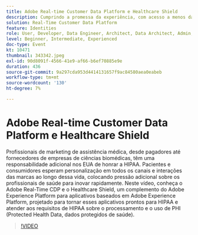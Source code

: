```yaml
---
title: Adobe Real-time Customer Data Platform e Healthcare Shield
description: Cumprindo a promessa da experiência, com acesso a menos dados. Seja você um anunciante, editor ou uma agência, este webinário ajudará a desbloquear a
solution: Real-Time Customer Data Platform
feature: Identities
role: User, Developer, Data Engineer, Architect, Data Architect, Admin, Leader
level: Beginner, Intermediate, Experienced
doc-type: Event
kt: 10471
thumbnail: 343342.jpeg
exl-id: 90d8091f-4566-41e9-af66-b6ef70885e9e
duration: 436
source-git-commit: 9a297cda953d4414131657f9ac84580aea0eabeb
workflow-type: tm+mt
source-wordcount: '130'
ht-degree: 7%

---
```


# Adobe Real-time Customer Data Platform e Healthcare Shield

Profissionais de marketing de assistência médica, desde pagadores até fornecedores de empresas de ciências biomédicas, têm uma responsabilidade adicional nos EUA de honrar a HIPAA. Pacientes e consumidores esperam personalização em todos os canais e interações das marcas ao longo dessa vida, colocando pressão adicional sobre os profissionais de saúde para inovar rapidamente. Neste vídeo, conheça o Adobe Real-Time CDP e o Healthcare Shield, um complemento do Adobe Experience Platform para aplicativos baseados em Adobe Experience Platform, projetado para tornar esses aplicativos prontos para HIPAA e atender aos requisitos de HIPAA sobre o processamento e o uso de PHI (Protected Health Data, dados protegidos de saúde).

>[!VIDEO](https://video.tv.adobe.com/v/343342/?quality=12&learn=on)
